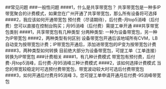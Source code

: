 ##常见问题
###一般性问题
####1，什么是共享带宽包？
共享带宽包是一种多IP带宽聚合的计费模式，如果您在广州开通了共享带宽包，那么所有设备将可选择
####2，我应该如何开通带宽包
预付费（尽请期待），后付费-月top5消峰（后付费）您可以直接在控制台购买；月95消峰（后付费）需提工单开通
###共享带宽包类别
####1，共享带宽包有几种类型
分两种类型: 一种为设备带宽包，另一种为IP带宽包
####2，两种类型有何区别
设备带宽包开通后该地域所有CVM，LB自动变为按带宽包计费；IP带宽包开通后，添加进带宽包的IP变为按带宽包计费
####3，两种类型如何转换
目前绝大部分为设备带宽包，可提工单（工单连接）转换为IP带宽包
###计费相关
####1，有几种计费模式
带宽包有预付费，后付费-月top5消峰，后付费-月95消峰三种计费模式
####2，该如何选择计费模式
当您的带宽较稳定时可选预付费带宽包，带宽波动较大时可选后付费带宽包
####3，如何开通后付费月95消峰
3，您可提工单申请开通月后付费-95消峰带宽包